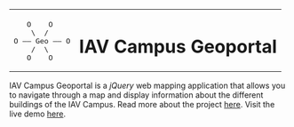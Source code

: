 <table align="center">
  <tbody>
    <tr>
      <td>
        <p></p>
        <pre>
   O    O
    \  /
O —— Geo —— O
    /  \
   O    O</pre>
      </td>
      <td><h1>IAV Campus Geoportal</h1></td>
    </tr>
  </tbody>
</table>

IAV Campus Geoportal is a *jQuery* web mapping application that allows you to navigate through a map and display information about the different buildings of the IAV Campus. Read more about the project [here](https://www.salahelfarissi.me/posts/geoportal). Visit the live demo [here](https://salahelfarissi.github.io/iav-campus-geoportal/).
